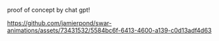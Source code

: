 proof of concept by chat gpt!


https://github.com/jamierpond/swar-animations/assets/73431532/5584bc6f-6413-4600-a139-c0d13adf4d63


